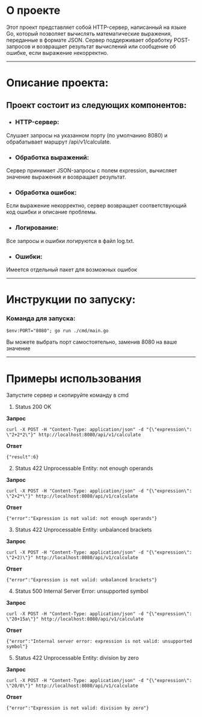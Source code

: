 # О проекте
Этот проект представляет собой HTTP-сервер, написанный на языке Go, который позволяет вычислять математические выражения, переданные в формате JSON. Сервер поддерживает обработку POST-запросов и возвращает результат вычислений или сообщение об ошибке, если выражение некорректно.
___

# Описание проекта:
## Проект состоит из следующих компонентов:

+ ### HTTP-сервер:

Слушает запросы на указанном порту (по умолчанию 8080) и обрабатывает маршрут /api/v1/calculate.

+ ### Обработка выражений: 

Сервер принимает JSON-запросы с полем expression, вычисляет значение выражения и возвращает результат.

+ ### Обработка ошибок: 
Если выражение некорректно, сервер возвращает соответствующий код ошибки и описание проблемы.

+ ### Логирование:
Все запросы и ошибки логируются в файл log.txt.

+ ### Ошибки:

Имеется отдельный пакет для возможных ошибок
___
# Инструкции по запуску:

### Команда для запуска:
```
$env:PORT="8080"; go run ./cmd/main.go
```

Вы можете выбрать порт самостоятельно, заменив 8080 на ваше значение
___
# **Примеры использования**
Запустите сервер и скопируйте команду в cmd

1) Status 200 OK

**Запрос**
```
curl -X POST -H "Content-Type: application/json" -d "{\"expression\": \"2+2*2\"}" http://localhost:8080/api/v1/calculate
```

**Ответ**

```
{"result":6}
```

2) Status 422 Unprocessable Entity: not enough operands

**Запрос**
```
curl -X POST -H "Content-Type: application/json" -d "{\"expression\": \"2+2*\"}" http://localhost:8080/api/v1/calculate
```

**Ответ**

```
{"error":"Expression is not valid: not enough operands"}
```

3) Status 422 Unprocessable Entity: unbalanced brackets

**Запрос**
```
curl -X POST -H "Content-Type: application/json" -d "{\"expression\": \"2+2)\"}" http://localhost:8080/api/v1/calculate
```

**Ответ**

```
{"error":"Expression is not valid: unbalanced brackets"}
```


4) Status 500 Internal Server Error: unsupported symbol

**Запрос**
```
curl -X POST -H "Content-Type: application/json" -d "{\"expression\": \"20+15a\"}" http://localhost:8080/api/v1/calculate
```

**Ответ**

```
{"error":"Internal server error: expression is not valid: unsupported symbol"}
```


5) Status 422 Unprocessable Entity: division by zero

**Запрос**
```
curl -X POST -H "Content-Type: application/json" -d "{\"expression\": \"20/0\"}" http://localhost:8080/api/v1/calculate
```

**Ответ**

```
{"error":"Expression is not valid: division by zero"}
```

